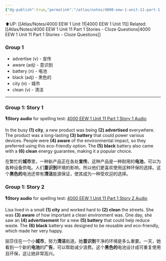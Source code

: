 ```yaml
---
{"dg-publish":true,"permalink":"/atlas/notes/4000-eew-1-unit-11-part-1-stories/","noteIcon":""}
---
```


⬆️UP: [[Atlas/Notes/4000 EEW 1 Unit 11\|4000 EEW 1 Unit 11]]
Related: [[Atlas/Notes/4000 EEW 1 Unit 11 Part 1 Stories - Cloze Questions\|4000 EEW 1 Unit 11 Part 1 Stories - Cloze Questions]]
### Group 1

- advertise (v) - 宣传
- aware (adj) - 意识到
- battery (n) - 电池
- black (adj) - 黑色的
- city (n) - 城市
- clean (v) - 清洁
---
### Group 1: Story 1
🎙️**Story audio** for spelling test: [4000 EEW 1 Unit 11 Part 1 Story 1 Audio](https://drive.google.com/file/d/1ZpH58XUIIChaMaHYYCEulTIgUD8uZx8B/view?usp=drive_link)

In the busy **(1) city**, a new product was being **(2) advertised** everywhere. The product was a long-lasting **(3) battery** that could power various devices. People were **(4) aware** of the environmental impact, so they preferred using this eco-friendly option. The **(5) black** battery also came with a **(6) clean** energy guarantee, making it a popular choice.

在繁忙的**城市**里，一种新产品正在各处**宣传**。这种产品是一种耐用的**电池**，可以为各种设备供电。人们**意识到**环境的影响，所以他们更喜欢使用这种环保的选择。这个**黑色的**电池还带有**清洁**能源保证，使其成为一种受欢迎的选择。

### Group 1: Story 2
🎙️**Story audio** for spelling test: [4000 EEW 1 Unit 11 Part 1 Story 2 Audio](https://drive.google.com/file/d/1eQVUH3irL7rUcou8bzp_78PGHtBrIQjY/view?usp=drive_link)

Lisa lived in a small **(1) city** and worked hard to **(2) clean** the streets. She was **(3) aware** of how important a clean environment was. One day, she saw an **(4) advertisement** for a new **(5) battery** that could help reduce waste. The **(6) black** battery was designed to be reusable and eco-friendly, which made her very happy.

丽莎住在一个小**城市**，努力**清洁**街道。她**意识到**干净的环境是多么重要。一天，她看到一个新的**电池**的**广告**，可以帮助减少浪费。这个**黑色的**电池设计成可重复使用且环保，这让她非常高兴。


